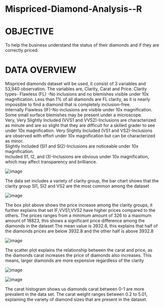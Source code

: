 # Mispriced-Diamond-Analysis--R

 # OBJECTIVE
 To help the business understand the status of their diamonds and if they are correctly priced.
 
 # DATA OVERVIEW
 Mispriced diamonds dataset will be used, it consist of 3 variables and 53,940 observation. The variables are, Clarity, Carat and Price.
 Clarity types-
 Flawless (FL) -No inclusions and no blemishes visible under 10x magnification. Less than 1% of all diamonds are FL clarity, as it is nearly impossible to find a diamond that is completely inclusion-free.  
 Internally Flawless (IF)-No inclusions are visible under 10x magnification. Some small surface blemishes may be present under a microscope.  
 Very, Very Slightly Included (VVS1 and VVS2)-Inclusions are characterized as minute and are so slight that they are difficult for a skilled grader to see under 10x magnification. 
 Very Slightly Included (VS1 and VS2)-Inclusions are observed with effort under 10x magnification but can be characterized as minor.   
 Slightly Included (SI1 and SI2)-Inclusions are noticeable under 10x magnification.   
 Included (I1, I2, and I3)-Inclusions are obvious under 10x magnification, which may affect transparency and brilliance.

 ![image](https://github.com/user-attachments/assets/7f45cb01-2996-4b21-967f-58029728fde0)
 
 
 The data set includes a variety of clarity group, the bar chart shows that the clarity group SI1, SI2 and VS2 are the most common among the dataset

 ![image](https://github.com/user-attachments/assets/c5435ed7-208f-46df-b07a-fea8aae445f7)

 
 The box plot above shows the price increase among the clarity groups, it further explains that set IF,VVS1,VVS2 have higher prices compared to the others.
 The prices ranges from a minimum amount of 326 to a maximum amount of 18823, this shows a significant price difference among the diamonds in the dataset
 The mean value is 3932.8, this explains that half of the diamonds prices are below 3932.8 and the other half is above 3932.8
 

 ![image](https://github.com/user-attachments/assets/4da642ae-ded0-4201-a18a-a6de014b0ce8)

 
 The scatter plot explains the relationship between the carat and price, as the diamonds carat increases the price of diamonds also increases. This means, larger diamonds are
 more expensive regardless of the clarity
 
 ![image](https://github.com/user-attachments/assets/65921ab1-9b74-4ea5-a0b7-48f03090b03f)
 

 ![image](https://github.com/user-attachments/assets/e09b8bd7-2353-44cb-b02b-3744912d828e)

 
 The carat histogram shows us diamonds carat between 0-1 are more prevalent in the data set.
 The carat weight ranges between 0.2 to 5.01, explaining the variety of diamond sizes that are present in the dataset.
 

 


